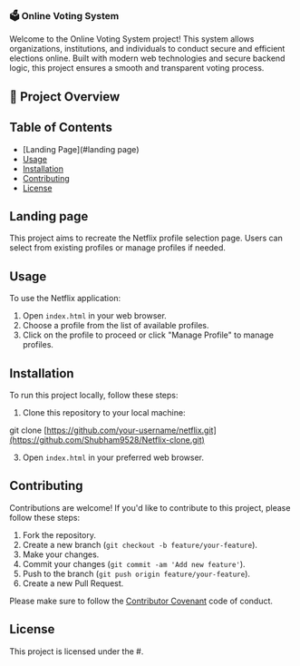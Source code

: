 ### 🗳️ Online Voting System

Welcome to the Online Voting System project! This system allows organizations, institutions, and individuals to conduct secure and efficient elections online. Built with modern web technologies and secure backend logic, this project ensures a smooth and transparent voting process.
## 🚀 Project Overview

## Table of Contents
- [Landing Page](#landing page)
- [Usage](#usage)
- [Installation](#installation)
- [Contributing](#contributing)
- [License](#license)

## Landing page

This project aims to recreate the Netflix profile selection page. Users can select from existing profiles or manage profiles if needed.

## Usage

To use the Netflix application:

1. Open `index.html` in your web browser.
2. Choose a profile from the list of available profiles.
3. Click on the profile to proceed or click "Manage Profile" to manage profiles.

## Installation

To run this project locally, follow these steps:

1. Clone this repository to your local machine:

git clone [https://github.com/your-username/netflix.git](https://github.com/Shubham9528/Netflix-clone.git)


3. Open `index.html` in your preferred web browser.

## Contributing

Contributions are welcome! If you'd like to contribute to this project, please follow these steps:

1. Fork the repository.
2. Create a new branch (`git checkout -b feature/your-feature`).
3. Make your changes.
4. Commit your changes (`git commit -am 'Add new feature'`).
5. Push to the branch (`git push origin feature/your-feature`).
6. Create a new Pull Request.

Please make sure to follow the [Contributor Covenant](https://www.contributor-covenant.org/) code of conduct.

## License

This project is licensed under the #.
